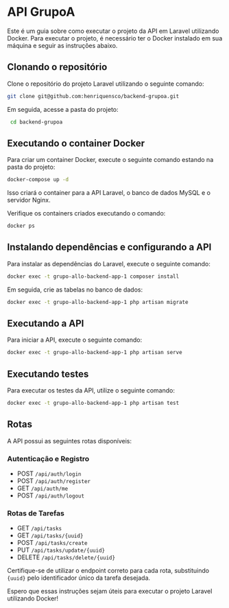 # API GrupoA

Este é um guia sobre como executar o projeto da API em Laravel utilizando Docker. Para executar o projeto, é necessário ter o Docker instalado em sua máquina e seguir as instruções abaixo.

## Clonando o repositório

Clone o repositório do projeto Laravel utilizando o seguinte comando:

```bash
git clone git@github.com:henriquensco/backend-grupoa.git
```

Em seguida, acesse a pasta do projeto:

```bash
 cd backend-grupoa
```

## Executando o container Docker

Para criar um container Docker, execute o seguinte comando estando na pasta do projeto:

```bash
docker-compose up -d
```

Isso criará o container para a API Laravel, o banco de dados MySQL e o servidor Nginx.

Verifique os containers criados executando o comando:

```bash
docker ps
```

## Instalando dependências e configurando a API

Para instalar as dependências do Laravel, execute o seguinte comando:

```bash
docker exec -t grupo-allo-backend-app-1 composer install
```

Em seguida, crie as tabelas no banco de dados:

```bash
docker exec -t grupo-allo-backend-app-1 php artisan migrate
```

## Executando a API

Para iniciar a API, execute o seguinte comando:

```bash
docker exec -t grupo-allo-backend-app-1 php artisan serve
```

## Executando testes

Para executar os testes da API, utilize o seguinte comando:

```bash
docker exec -t grupo-allo-backend-app-1 php artisan test
```

## Rotas

A API possui as seguintes rotas disponíveis:

### Autenticação e Registro

- POST `/api/auth/login`
- POST `/api/auth/register`
- GET `/api/auth/me`
- POST `/api/auth/logout`

### Rotas de Tarefas

- GET `/api/tasks`
- GET `/api/tasks/{uuid}`
- POST `/api/tasks/create`
- PUT `/api/tasks/update/{uuid}`
- DELETE `/api/tasks/delete/{uuid}`

Certifique-se de utilizar o endpoint correto para cada rota, substituindo `{uuid}` pelo identificador único da tarefa desejada.

Espero que essas instruções sejam úteis para executar o projeto Laravel utilizando Docker!
